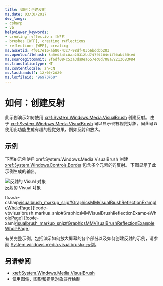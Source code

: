 ```yaml
---
title: 如何：创建反射
ms.date: 03/30/2017
dev_langs:
- csharp
- vb
helpviewer_keywords:
- creating reflections [WPF]
- brushes [WPF], creating reflections
- reflections [WPF], creating
ms.assetid: 4f017e16-ab80-43c7-98df-03b6bddbb203
ms.openlocfilehash: 8a5ed345c0aa25312bd74799264e1f66ab4554e0
ms.sourcegitcommit: 9f6df084c53a3da0ea657ed0d708a72213683084
ms.translationtype: MT
ms.contentlocale: zh-CN
ms.lasthandoff: 12/09/2020
ms.locfileid: "96973760"
---
```

# <a name="how-to-create-a-reflection"></a>如何：创建反射
此示例演示如何使用 <xref:System.Windows.Media.VisualBrush> 创建反射。 由于 <xref:System.Windows.Media.VisualBrush> 可以显示现有视觉对象，因此可以使用此功能生成有趣的视觉效果，例如反射和放大。  
  
## <a name="example"></a>示例  
 下面的示例使用 <xref:System.Windows.Media.VisualBrush> 创建 <xref:System.Windows.Controls.Border> 包含多个元素的的反射。 下图显示了此示例生成的输出。  
  
 ![反射的 Visual 对象](./media/graphicsmm-visualbrush-reflection-small.jpg "graphicsmm_visualbrush_reflection_small")  
反射的 Visual 对象  
  
 [!code-csharp[visualbrush_markup_snip#GraphicsMMVisualBrushReflectionExampleWholePage](~/samples/snippets/csharp/VS_Snippets_Wpf/visualbrush_markup_snip/CSharp/ReflectionExample.cs#graphicsmmvisualbrushreflectionexamplewholepage)]
 [!code-vb[visualbrush_markup_snip#GraphicsMMVisualBrushReflectionExampleWholePage](~/samples/snippets/visualbasic/VS_Snippets_Wpf/visualbrush_markup_snip/visualbasic/reflectionexample.vb#graphicsmmvisualbrushreflectionexamplewholepage)]
 [!code-xaml[visualbrush_markup_snip#GraphicsMMVisualBrushReflectionExampleWholePage](~/samples/snippets/xaml/VS_Snippets_Wpf/visualbrush_markup_snip/XAML/ReflectionExample.xaml#graphicsmmvisualbrushreflectionexamplewholepage)]  
  
 有关完整示例，包括演示如何放大屏幕的各个部分以及如何创建反射的示例，请参阅 [System.windows.media.visualbrush> 示例](https://github.com/Microsoft/WPF-Samples/tree/master/Graphics/VisualBrush)。  
  
## <a name="see-also"></a>另请参阅

- <xref:System.Windows.Media.VisualBrush>
- [使用图像、图形和视觉对象进行绘制](painting-with-images-drawings-and-visuals.md)
